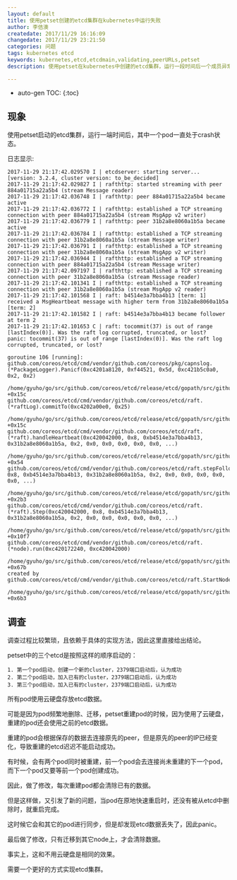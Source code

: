 ```yaml
---
layout: default
title: 使用petset创建的etcd集群在kubernetes中运行失败
author: 李佶澳
createdate: 2017/11/29 16:16:09
changedate: 2017/11/29 23:21:50
categories: 问题
tags: kubernetes etcd
keywords: kubernetes,etcd,etcdmain,validating,peerURLs,petset
description: 使用petset在kubernetes中创建的etcd集群，运行一段时间后一个成员异常

---
```


* auto-gen TOC:
{:toc}

## 现象

使用petset启动的etcd集群，运行一端时间后，其中一个pod一直处于crash状态。

日志显示:

	2017-11-29 21:17:42.029570 I | etcdserver: starting server... [version: 3.2.4, cluster version: to_be_decided]
	2017-11-29 21:17:42.029827 I | rafthttp: started streaming with peer 884a01715a22a5b4 (stream Message reader)
	2017-11-29 21:17:42.036748 I | rafthttp: peer 884a01715a22a5b4 became active
	2017-11-29 21:17:42.036772 I | rafthttp: established a TCP streaming connection with peer 884a01715a22a5b4 (stream MsgApp v2 writer)
	2017-11-29 21:17:42.036779 I | rafthttp: peer 31b2a8e8060a1b5a became active
	2017-11-29 21:17:42.036784 I | rafthttp: established a TCP streaming connection with peer 31b2a8e8060a1b5a (stream Message writer)
	2017-11-29 21:17:42.036791 I | rafthttp: established a TCP streaming connection with peer 31b2a8e8060a1b5a (stream MsgApp v2 writer)
	2017-11-29 21:17:42.036944 I | rafthttp: established a TCP streaming connection with peer 884a01715a22a5b4 (stream Message writer)
	2017-11-29 21:17:42.097197 I | rafthttp: established a TCP streaming connection with peer 31b2a8e8060a1b5a (stream Message reader)
	2017-11-29 21:17:42.101341 I | rafthttp: established a TCP streaming connection with peer 31b2a8e8060a1b5a (stream MsgApp v2 reader)
	2017-11-29 21:17:42.101568 I | raft: b4514e3a7bba4b13 [term: 1] received a MsgHeartbeat message with higher term from 31b2a8e8060a1b5a [term: 2]
	2017-11-29 21:17:42.101582 I | raft: b4514e3a7bba4b13 became follower at term 2
	2017-11-29 21:17:42.101653 C | raft: tocommit(37) is out of range [lastIndex(0)]. Was the raft log corrupted, truncated, or lost?
	panic: tocommit(37) is out of range [lastIndex(0)]. Was the raft log corrupted, truncated, or lost?
	
	goroutine 106 [running]:
	github.com/coreos/etcd/cmd/vendor/github.com/coreos/pkg/capnslog.(*PackageLogger).Panicf(0xc4201a8120, 0xf44521, 0x5d, 0xc421b5c0a0, 0x2, 0x2)
	        /home/gyuho/go/src/github.com/coreos/etcd/release/etcd/gopath/src/github.com/coreos/etcd/cmd/vendor/github.com/coreos/pkg/capnslog/pkg_logger.go:75 +0x15c
	github.com/coreos/etcd/cmd/vendor/github.com/coreos/etcd/raft.(*raftLog).commitTo(0xc4202a00e0, 0x25)
	        /home/gyuho/go/src/github.com/coreos/etcd/release/etcd/gopath/src/github.com/coreos/etcd/cmd/vendor/github.com/coreos/etcd/raft/log.go:191 +0x15c
	github.com/coreos/etcd/cmd/vendor/github.com/coreos/etcd/raft.(*raft).handleHeartbeat(0xc420042000, 0x8, 0xb4514e3a7bba4b13, 0x31b2a8e8060a1b5a, 0x2, 0x0, 0x0, 0x0, 0x0, 0x0, ...)
	        /home/gyuho/go/src/github.com/coreos/etcd/release/etcd/gopath/src/github.com/coreos/etcd/cmd/vendor/github.com/coreos/etcd/raft/raft.go:1100 +0x54
	github.com/coreos/etcd/cmd/vendor/github.com/coreos/etcd/raft.stepFollower(0xc420042000, 0x8, 0xb4514e3a7bba4b13, 0x31b2a8e8060a1b5a, 0x2, 0x0, 0x0, 0x0, 0x0, 0x0, ...)
	        /home/gyuho/go/src/github.com/coreos/etcd/release/etcd/gopath/src/github.com/coreos/etcd/cmd/vendor/github.com/coreos/etcd/raft/raft.go:1046 +0x2b3
	github.com/coreos/etcd/cmd/vendor/github.com/coreos/etcd/raft.(*raft).Step(0xc420042000, 0x8, 0xb4514e3a7bba4b13, 0x31b2a8e8060a1b5a, 0x2, 0x0, 0x0, 0x0, 0x0, 0x0, ...)
	        /home/gyuho/go/src/github.com/coreos/etcd/release/etcd/gopath/src/github.com/coreos/etcd/cmd/vendor/github.com/coreos/etcd/raft/raft.go:778 +0x10f7
	github.com/coreos/etcd/cmd/vendor/github.com/coreos/etcd/raft.(*node).run(0xc420172240, 0xc420042000)
	        /home/gyuho/go/src/github.com/coreos/etcd/release/etcd/gopath/src/github.com/coreos/etcd/cmd/vendor/github.com/coreos/etcd/raft/node.go:323 +0x67b
	created by github.com/coreos/etcd/cmd/vendor/github.com/coreos/etcd/raft.StartNode
	        /home/gyuho/go/src/github.com/coreos/etcd/release/etcd/gopath/src/github.com/coreos/etcd/cmd/vendor/github.com/coreos/etcd/raft/node.go:210 +0x6b3

## 调查

调查过程比较繁琐，且依赖于具体的实现方法，因此这里直接给出结论。

petset中的三个etcd是按照这样的顺序启动的：

	1. 第一个pod启动，创建一个新的cluster，2379端口启动后，认为成功
	2. 第二个pod启动，加入已有的cluster，2379端口启动后，认为成功
	3. 第三个pod启动，加入已有的cluster，2379端口启动后，认为成功

所有pod使用云硬盘存放etcd数据。

可能是因为pod频繁地删除、迁移，petset重建pod的时候，因为使用了云硬盘，重建的pod还会使用之前的etcd数据。

重建的pod会根据保存的数据去连接原先的peer，但是原先的peer的IP已经变化，导致重建的etcd迟迟不能启动成功。

有时候，会有两个pod同时被重建，前一个pod会去连接尚未重建的下一个pod，而下一个pod又要等前一个pod创建成功。

因此，做了修改，每次重建pod都会清除已有的数据。

但是这样做，又引发了新的问题，当pod在原地快速重启时，还没有被从etcd中删除时，就重启完成。

这时候它会和其它的pod进行同步，但是却发现etcd数据丢失了，因此panic。

最后做了修改，只有迁移到其它node上，才会清除数据。

事实上，这和不用云硬盘是相同的效果。

需要一个更好的方式实现etcd集群。
